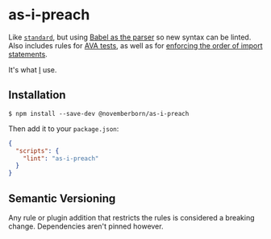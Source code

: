 # as-i-preach

Like [`standard`](https://github.com/feross/standard), but using [Babel as the
parser](https://github.com/babel/babel-eslint) so new syntax can be linted. Also
includes rules for [AVA
tests](https://github.com/sindresorhus/eslint-plugin-ava), as well as for
[enforcing the order of import
statements](https://github.com/jfmengels/eslint-plugin-import-order).

It's what [I](https://novemberborn.net/) use.

## Installation

```console
$ npm install --save-dev @novemberborn/as-i-preach
```

Then add it to your `package.json`:

```json
{
  "scripts": {
    "lint": "as-i-preach"
  }
}
```

## Semantic Versioning

Any rule or plugin addition that restricts the rules is considered a breaking
change. Dependencies aren't pinned however.
